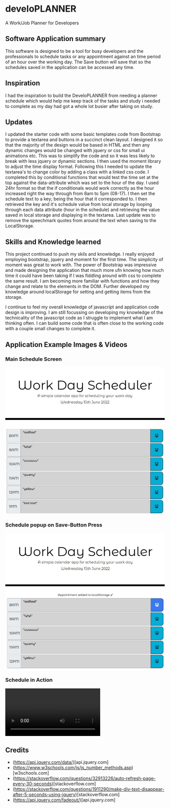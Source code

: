 # develoPLANNER
A Work/Job Planner for Developers


## Software Application summary
This software is designed to be a tool for busy developers and the professionals to schedule tasks or any appointment against an time period of an hour over the working day. The Save button will save that so the schedules saved in the application can be accessed any time.

## Inspiration

I had the inspiration to build the DeveloPLANNER from needing a planner schedule which would help me keep track of the tasks and study i needed to complete as my day had got a whole lot busier after taking on study.

## Updates

I updated the starter code with some basic templates code from Bootstrap to provide a textarea and buttons in a succinct clean layout.
I designed it so that the majority of the design would be based in HTML and then any dynamic changes would be changed with jquery or css for small ui animations etc.
This was to simplify the code and so it was less likely to break with less jquery or dynamic sections. 
I then used the moment library to adjust the time display format. Following this I needed to update the textarea's to change color by adding a class with a linked css code. I completed this by conditional functions that would test the time set at the top against the data-attribute which was set to the hour of the day. I used 24hr format so that the if conditionals would work correctly as the hour increased right the way through from 8am to 5pm (08-17).
I then set the schedule text to a key; being the hour that it corresponded to. I then retrieved the key and it's schedule value from local storage by looping through each data attribute (hour in the schedule) and retrieving the value saved in local storage and displaying in the textarea.
Last update was to remove the speechmark quotes from around the text when saving to the LocalStorage.

## Skills and Knowledge learned

This project continued to push my skils and knowledge.
I really enjoyed employing bootstrap, jquery and moment for the first time. The simplicity of moment was great to work with.
The power of Bootstrap was impressive and made designing the application that much more ufn knowing how much time it could have been taking if I was fiddling around with css to complete the same result.
I am becoming more familiar with functions and how they change and relate to the elements in the DOM.
Further developed my knowledge around localStorage for setting and getting items from the storage. 

I continue to feel my overall knowledge of javascript and application code design is improving. I am still focussing on developing my knowledge of the technicality of the javascript code as I struggle to implement what I am thinking often. I can build some code that is often close to the working code with a couple small changes to complete it.

## Application Example Images & Videos
### Main Schedule Screen
![Main Schedule Screen](assets/media/develoPLANNER-main-screen.jpg)
### Schedule popup on Save-Button Press
![Schedule Saved Popup](assets/media/develoPLANNER-main-screen_saved-schedule.jpg)
### Schedule in Action
![Schedule in Action Video](assets/media/develoPLANNer_inaction.mp4)

## Credits
  - (https://api.jquery.com/data/)[api.jquery.com]
  - (https://www.w3schools.com/js/js_number_methods.asp)[w3schools.com]
  - (https://stackoverflow.com/questions/32913226/auto-refresh-page-every-30-seconds)[stackoverflow.com]
  - (https://stackoverflow.com/questions/1911290/make-div-text-disappear-after-5-seconds-using-jquery)[stackoverflow.com]
  - (https://api.jquery.com/fadeout/)[api.jquery.com]
